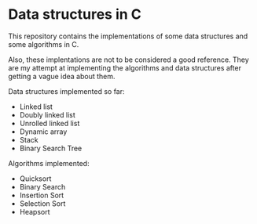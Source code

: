 # Data structures in C

This repository contains the implementations of some data structures and some algorithms in C.

Also, these implentations are not to be considered a good reference. They are my attempt at implementing
the algorithms and data structures after getting a vague idea about them.

Data structures implemented so far:

- Linked list
- Doubly linked list
- Unrolled linked list
- Dynamic array
- Stack
- Binary Search Tree

Algorithms implemented:

- Quicksort
- Binary Search
- Insertion Sort
- Selection Sort
- Heapsort

